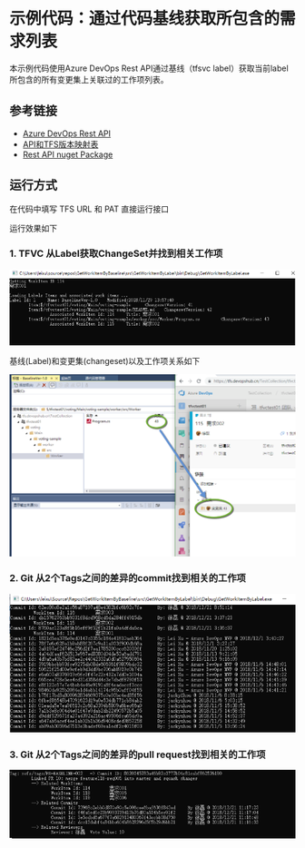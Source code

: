 # 示例代码：通过代码基线获取所包含的需求列表

本示例代码使用Azure DevOps Rest API通过基线（tfsvc label）获取当前label所包含的所有变更集上关联过的工作项列表。

## 参考链接

* [Azure DevOps Rest API](https://docs.microsoft.com/en-us/rest/api/azure/devops/?view=azure-devops-rest-4.1)
* [API和TFS版本映射表](https://docs.microsoft.com/en-us/rest/api/azure/devops/?view=azure-devops-rest-4.1#api-and-tfs-version-mapping)
* [Rest API nuget Package](https://docs.microsoft.com/en-us/azure/devops/integrate/concepts/dotnet-client-libraries?view=vsts)

## 运行方式

在代码中填写 TFS URL 和 PAT 直接运行接口

运行效果如下

### 1. TFVC 从Label获取ChangeSet并找到相关工作项

![](GetWorkItemByLabel.png)

基线(Label)和变更集(changeset)以及工作项关系如下

![](GetWorkItemByLabel01.png)

### 2. Git 从2个Tags之间的差异的commit找到相关的工作项

![](GetWorkItemByTagsCommits.png)

### 3. Git 从2个Tags之间的差异的pull request找到相关的工作项

![](GetWorkItemByTagsPullRequests.png)

